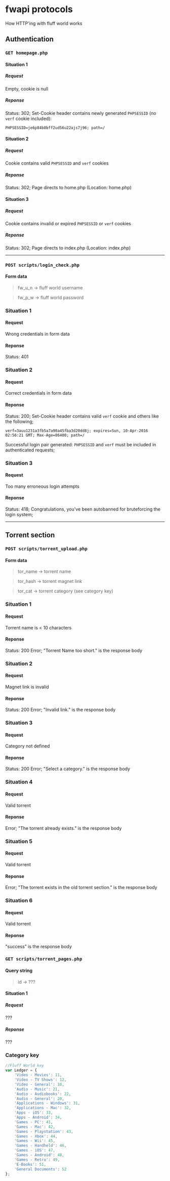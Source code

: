 # fwapi protocols
How HTTP'ing with fluff world works


## Authentication

### `GET homepage.php`
#### Situation 1
##### Request
Empty, cookie is null
##### Reponse
Status: 302;
Set-Cookie header contains newly generated `PHPSESSID` (no `verf` cookie included):
```
PHPSESSID=je6p84b8bff2ud56u22ajs7j96; path=/
```

#### Situation 2
##### Request
Cookie contains valid `PHPSESSID` and `verf` cookies
##### Reponse
Status: 302;
Page directs to home.php (Location: home.php)

#### Situation 3
##### Request
Cookie contains invalid or expired `PHPSESSID` or `verf` cookies

##### Reponse
Status: 302;
Page directs to index.php (Location: index.php)

---

### `POST scripts/login_check.php`
#### Form data
> fw_u_n &rarr; fluff world username

> fw_p_w &rarr; fluff world password

### Situation 1
#### Request
Wrong credentials in form data
#### Reponse
Status: 401

### Situation 2
#### Request
Correct credentials in form data
#### Reponse
Status: 200;
Set-Cookie header contains valid `verf` cookie and others like the following;
```
verf=3auu1231a3fb5a7a90a45fba3d20dd8j; expires=Sun, 10-Apr-2016 02:56:21 GMT; Max-Age=86400; path=/
```
Successful login pair generated: `PHPSESSID` and `verf` must be included in authenticated requests;

### Situation 3
#### Request
Too many erroneous login attempts
#### Reponse
Status: 418;
Congratulations, you've been autobanned for bruteforcing the login system;

---

## Torrent section

### `POST scripts/torrent_upload.php`
#### Form data
> tor_name &rarr; torrent name

> tor_hash &rarr; torrent magnet link

> tor_cat &rarr; torrent category (see category key)

### Situation 1
#### Request
Torrent name is < 10 characters
#### Reponse
Status: 200
Error;
"Torrent Name too short." is the response body

### Situation 2
#### Request
Magnet link is invalid
#### Reponse
Status: 200
Error;
"Invalid link." is the response body

### Situation 3
#### Request
Category not defined
#### Reponse
Status: 200
Error;
"Select a category." is the response body

### Situation 4
#### Request
Valid torrent
#### Reponse
Error;
"The torrent already exists." is the response body

### Situation 5
#### Request
Valid torrent
#### Reponse
Error;
"The torrent exists in the old torrent section." is the response body

### Situation 6
#### Request
Valid torrent
#### Reponse
"success" is the response body

### `GET scripts/torrent_pages.php`
#### Query string
> id &rarr; ???

#### Situation 1
##### Request
???
##### Reponse
???

### Category key

```javascript
//Fluff World key
var Ledger = {
    'Video - Movies': 11,
    'Video - TV Shows': 12,
    'Video - General': 10,
    'Audio - Music': 21,
    'Audio - Audiobooks': 22,
    'Audio - General': 20,
    'Applications - Windows': 31,
    'Applications - Mac': 32,
    'Apps - iOS': 33,
    'Apps - Android': 34,
    'Games - PC': 41,
    'Games - Mac': 42,
    'Games - Playstation': 43,
    'Games - Xbox': 44,
    'Games - Wii': 45,
    'Games - Handheld': 46,
    'Games - iOS': 47,
    'Games - Android': 48,
    'Games - Retro': 49,
    'E-Books': 51,
    'General Documents': 52
};

```
